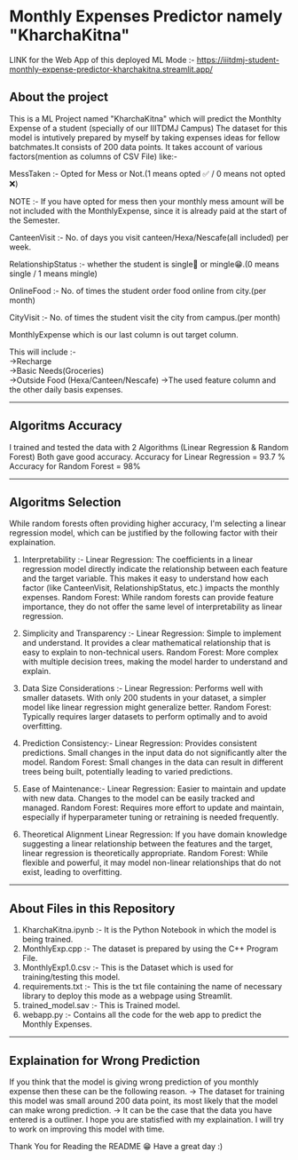 # Monthly Expenses Predictor namely "KharchaKitna"
LINK for the Web App of this deployed ML Mode :- https://iiitdmj-student-monthly-expense-predictor-kharchakitna.streamlit.app/

## About the project
This is a ML Project named "KharchaKitna" which will predict the Monthlty Expense of a student (specially of our IIITDMJ Campus) The dataset 
for this model is intutively prepared by myself by taking expenses ideas for fellow batchmates.It consists of 200 data points. It takes account
of various factors(mention as columns of CSV File) like:-

MessTaken :- Opted for Mess or Not.(1 means opted ✅ / 0 means not opted ❌)                     

NOTE :- If you have opted for mess then your monthly mess amount will be not included with the MonthlyExpense, since it is already paid at the start of the Semester.

CanteenVisit :- No. of days you visit canteen/Hexa/Nescafe(all included) per week.

RelationshipStatus :- whether the student is single🗿 or mingle😁.(0 means single / 1 means mingle)

OnlineFood :- No. of times the student order food online from city.(per month)

CityVisit :- No. of times the student visit the city from campus.(per month)

MonthlyExpense which is our last column is out target column.

This will include :-                                             
->Recharge                             								
->Basic Needs(Groceries)					
->Outside Food (Hexa/Canteen/Nescafe)
->The used feature column and the other daily basis expenses.
_________________________________________________________________________________________________

## Algoritms Accuracy
I trained and tested the data with 2 Algorithms (Linear Regression & Random Forest)
Both gave good accuracy.
Accuracy for Linear Regression = 93.7 %
Accuracy for Random Forest = 98% 
_________________________________________________________________________________________________

## Algoritms Selection

While random forests often providing higher accuracy, I'm selecting a linear regression model, which can be justified by the following factor with their explaination.

1. Interpretability :-
Linear Regression: The coefficients in a linear regression model directly indicate the relationship between each feature and the target variable. This makes it easy to understand how each factor (like CanteenVisit, RelationshipStatus, etc.) impacts the monthly expenses.
Random Forest: While random forests can provide feature importance, they do not offer the same level of interpretability as linear regression.

2. Simplicity and Transparency :-
Linear Regression: Simple to implement and understand. It provides a clear mathematical relationship that is easy to explain to non-technical users.
Random Forest: More complex with multiple decision trees, making the model harder to understand and explain.

3. Data Size Considerations :-
Linear Regression: Performs well with smaller datasets. With only 200 students in your dataset, a simpler model like linear regression might generalize better.
Random Forest: Typically requires larger datasets to perform optimally and to avoid overfitting.

4. Prediction Consistency:-
Linear Regression: Provides consistent predictions. Small changes in the input data do not significantly alter the model.
Random Forest: Small changes in the data can result in different trees being built, potentially leading to varied predictions.

5. Ease of Maintenance:-
Linear Regression: Easier to maintain and update with new data. Changes to the model can be easily tracked and managed.
Random Forest: Requires more effort to update and maintain, especially if hyperparameter tuning or retraining is needed frequently.

6. Theoretical Alignment
Linear Regression: If you have domain knowledge suggesting a linear relationship between the features and the target, linear regression is theoretically appropriate.
Random Forest: While flexible and powerful, it may model non-linear relationships that do not exist, leading to overfitting.
__________________________________________________________________________________________________

## About Files in this Repository
1. KharchaKitna.ipynb :- It is the Python Notebook in which the model is being trained.
2. MonthlyExp.cpp :- The dataset is prepared by using the C++ Program File.
3. MonthlyExp1.0.csv :- This is the Dataset which is used for training/testing this model.
4. requirements.txt :- This is the txt file containing the name of necessary library to deploy this mode as a webpage using Streamlit.
5. trained_model.sav :- This is Trained model.
6. webapp.py :- Contains all the code for the web app to predict the Monthly Expenses.
__________________________________________________________________________________________________

## Explaination for Wrong Prediction
If you think that the model is giving wrong prediction of you monthly expense then these can be the following reason.
-> The dataset for training this model was small around 200 data point, its most likely that the model can make wrong prediction.
-> It can be the case that the data you have entered is a outliner.
I hope you are statisfied with my explaination.
I will try to work on improving this model with time.

Thank You for Reading the README 😁
Have a great day :)
